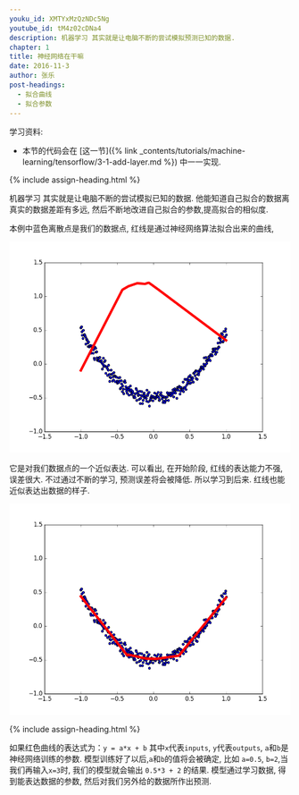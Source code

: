 ```yaml
---
youku_id: XMTYxMzQzNDc5Ng
youtube_id: tM4z02cDNa4
description: 机器学习 其实就是让电脑不断的尝试模拟预测已知的数据.
chapter: 1
title: 神经网络在干嘛
date: 2016-11-3
author: 张乐
post-headings:
  - 拟合曲线
  - 拟合参数
---
```



学习资料:
  * 本节的代码会在 [这一节]({% link _contents/tutorials/machine-learning/tensorflow/3-1-add-layer.md %}) 中一一实现.

{% include assign-heading.html %}

机器学习 其实就是让电脑不断的尝试模拟已知的数据.
他能知道自己拟合的数据离真实的数据差距有多远,
然后不断地改进自己拟合的参数,提高拟合的相似度.

本例中蓝色离散点是我们的数据点,
红线是通过神经网络算法拟合出来的曲线,

<img class='course-image' src='/static/results/tensorflow/1_3_1.png'>

它是对我们数据点的一个近似表达. 可以看出, 在开始阶段, 红线的表达能力不强, 误差很大.
不过通过不断的学习, 预测误差将会被降低. 所以学习到后来. 红线也能近似表达出数据的样子.

<img class='course-image' src='/static/results/tensorflow/1_3_2.png'>

{% include assign-heading.html %}


如果红色曲线的表达式为：`y = a*x + b`
其中`x`代表`inputs`, 
`y`代表`outputs`, `a`和`b`是神经网络训练的参数.
模型训练好了以后,`a`和`b`的值将会被确定, 比如 `a=0.5`, `b=2`,当我们再输入`x=3`时,
我们的模型就会输出 `0.5*3 + 2` 的结果.
模型通过学习数据, 得到能表达数据的参数, 然后对我们另外给的数据所作出预测.

